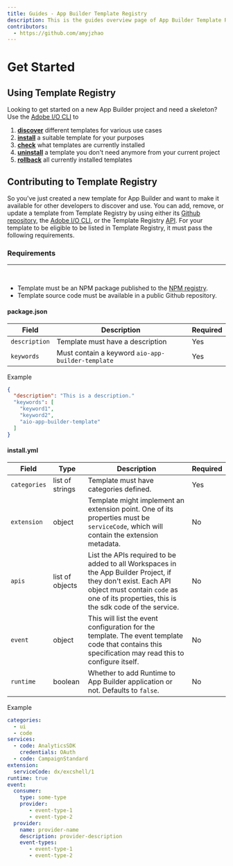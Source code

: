 ```yaml
---
title: Guides - App Builder Template Registry
description: This is the guides overview page of App Builder Template Registry
contributors:
  - https://github.com/amyjzhao
---
```

# Get Started

## Using Template Registry

Looking to get started on a new App Builder project and need a skeleton? Use the [Adobe I/O CLI](/guides/cli/) to 
1. [**discover**](/guides/cli/#aio-templatesdiscover) different templates for various use cases
2. [**install**](/guides/cli/#aio-templatesinstall) a suitable template for your purposes
3. [**check**](/guides/cli/#aio-templatesinfo) what templates are currently installed
4. [**uninstall**](/guides/cli/#aio-templatesuninstall) a template you don't need anymore from your current project
5. [**rollback**](/guides/cli/#aio-templatesrollback) all currently installed templates

## Contributing to Template Registry

So you've just created a new template for App Builder and want to make it available for other developers to discover and use. You can add, remove, or update a template from Template Registry by using either its [Github repository](/guides/github/index.md), the [Adobe I/O CLI](/guides/cli/index.md), or the Template Registry [API](/guides/api/index.md). For your template to be eligible to be listed in Template Registry, it must pass the following requirements.

### Requirements

---

<br/>

- Template must be an NPM package published to the [NPM registry](https://npmjs.com/). 
- Template source code must be available in a public Github repository. 

#### package.json

| Field         | Description                                       | Required           |
| ------------- | ------------------------------------------------- | ------------------ |
| `description` | Template must have a description                  | Yes |
| `keywords`    | Must contain a keyword `aio-app-builder-template` | Yes |


Example
```json
{
  "description": "This is a description."
  "keywords": [
    "keyword1",
    "keyword2",
    "aio-app-builder-template"
  ]
}
```

#### install.yml

| Field        | Type | Description                                                                                                                    | Required           |
| ------------ | ------------ | ------------------------------------------------------------------------------------------------------------------------------ | ------------------ |
| `categories` | list of strings | Template must have categories defined.                                                                                          | Yes |
| `extension`  | object | Template might implement an extension point. One of its properties must be `serviceCode`, which will contain the extension metadata. | No |
| `apis`   | list of objects | List the APIs required to be added to all Workspaces in the App Builder Project, if they don't exist. Each API object must contain `code` as one of its properties, this is the sdk code of the service. | No |
| `event`   | object | This will list the event configuration for the template. The event template code that contains this specification may read this to configure itself. | No |
| `runtime`   | boolean | Whether to add Runtime to App Builder application or not. Defaults to `false`. | No |


Example
```yaml
categories:
  - ui
  - code
services:
  - code: AnalyticsSDK
    credentials: OAuth
  - code: CampaignStandard
extension:
  serviceCode: dx/excshell/1
runtime: true
event:
  consumer:
    type: some-type
    provider:
       - event-type-1
       - event-type-2
  provider:
    name: provider-name
    description: provider-description
    event-types:
       - event-type-1
       - event-type-2
```
